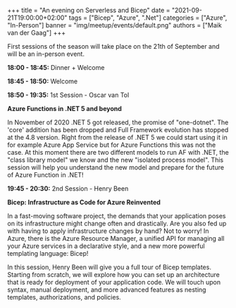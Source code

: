 +++
title = "An evening on Serverless and Bicep"
date = "2021-09-21T19:00:00+02:00"
tags = ["Bicep", "Azure", ".Net"]
categories = ["Azure", "In-Person"]
banner = "img/meetup/events/default.png"
authors = ["Maik van der Gaag"]
+++

First sessions of the season will take place on the 21th of September and will be an in-person event.

**18:00 - 18:45:** Dinner + Welcome

**18:45 - 18:50:** Welcome

**18:50 - 19:35:** 1st Session - Oscar van Tol


**Azure Functions in .NET 5 and beyond**

In November of 2020 .NET 5 got released, the promise of "one-dotnet". The 'core' addition has been dropped and Full Framework evolution has stopped at the 4.8 version. Right from the release of .NET 5 we could start using it in for example Azure App Service but for Azure Functions this was not the case. At this moment there are two different models to run AF with .NET, the "class library model" we know and the new "isolated process model". This session will help you understand the new model and prepare for the future of Azure Function in .NET!

**19:45 - 20:30:** 2nd Session - Henry Been

**Bicep: Infrastructure as Code for Azure Reinvented**

In a fast-moving software project, the demands that your application poses on its infrastructure might change often and drastically. Are you also fed up with having to apply infrastructure changes by hand? Not to worry! In Azure, there is the Azure Resource Manager, a unified API for managing all your Azure services in a declarative style, and a new more powerful templating language: Bicep!

In this session, Henry Been will give you a full tour of Bicep templates. Starting from scratch, we will explore how you can set up an architecture that is ready for deployment of your application code. We will touch upon syntax, manual deployment, and more advanced features as nesting templates, authorizations, and policies.